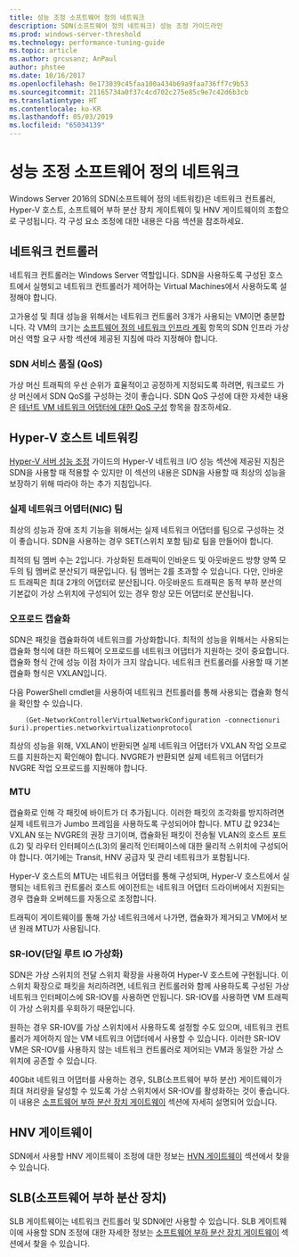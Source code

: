 ```yaml
---
title: 성능 조정 소프트웨어 정의 네트워크
description: SDN(소프트웨어 정의 네트워크) 성능 조정 가이드라인
ms.prod: windows-server-threshold
ms.technology: performance-tuning-guide
ms.topic: article
ms.author: grcusanz; AnPaul
author: phstee
ms.date: 10/16/2017
ms.openlocfilehash: 0e173039c45faa100a434b69a9faa736ff7c9b53
ms.sourcegitcommit: 21165734a0f37c4cd702c275e85c9e7c42d6b3cb
ms.translationtype: HT
ms.contentlocale: ko-KR
ms.lasthandoff: 05/03/2019
ms.locfileid: "65034139"
---
```

# <a name="performance-tuning-software-defined-networks"></a>성능 조정 소프트웨어 정의 네트워크

Windows Server 2016의 SDN(소프트웨어 정의 네트워킹)은 네트워크 컨트롤러, Hyper-V 호스트, 소프트웨어 부하 분산 장치 게이트웨이 및 HNV 게이트웨이의 조합으로 구성됩니다.  각 구성 요소 조정에 대한 내용은 다음 섹션을 참조하세요.

## <a name="network-controller"></a>네트워크 컨트롤러

네트워크 컨트롤러는 Windows Server 역할입니다. SDN을 사용하도록 구성된 호스트에서 실행되고 네트워크 컨트롤러가 제어하는 Virtual Machines에서 사용하도록 설정해야 합니다.

고가용성 및 최대 성능을 위해서는 네트워크 컨트롤러 3개가 사용되는 VM이면 충분합니다.  각 VM의 크기는 [소프트웨어 정의 네트워크 인프라 계획](../../../../networking/sdn/plan/Plan-a-Software-Defined-Network-Infrastructure.md) 항목의 SDN 인프라 가상 머신 역할 요구 사항 섹션에 제공된 지침에 따라 지정해야 합니다.

### <a name="sdn-quality-of-service-qos"></a>SDN 서비스 품질 (QoS)

가상 머신 트래픽의 우선 순위가 효율적이고 공정하게 지정되도록 하려면, 워크로드 가상 머신에서 SDN QoS를 구성하는 것이 좋습니다.  SDN QoS 구성에 대한 자세한 내용은 [테넌트 VM 네트워크 어댑터에 대한 QoS 구성](../../../../networking/sdn/manage/Configure-QoS-for-Tenant-VM-Network-Adapter.md) 항목을 참조하세요.

## <a name="hyper-v-host-networking"></a>Hyper-V 호스트 네트워킹

[Hyper-V 서버 성능 조정](../../role/remote-desktop/session-hosts.md) 가이드의 Hyper-V 네트워크 I/O 성능 섹션에 제공된 지침은 SDN을 사용할 때 적용할 수 있지만 이 섹션의 내용은 SDN을 사용할 때 최상의 성능을 보장하기 위해 따라야 하는 추가 지침입니다.

### <a name="physical-network-adapter-nic-teaming"></a>실제 네트워크 어댑터(NIC) 팀

최상의 성능과 장애 조치 기능을 위해서는 실제 네트워크 어댑터를 팀으로 구성하는 것이 좋습니다.  SDN을 사용하는 경우 SET(스위치 포함 팀)로 팀을 만들어야 합니다.  

최적의 팀 멤버 수는 2입니다. 가상화된 트래픽이 인바운드 및 아웃바운드 방향 양쪽 모두의 팀 멤버로 분산되기 때문입니다.  팀 멤버는 2를 초과할 수 있습니다. 다만, 인바운드 트래픽은 최대 2개의 어댑터로 분산됩니다.  아웃바운드 트래픽은 동적 부하 분산의 기본값이 가상 스위치에 구성되어 있는 경우 항상 모든 어댑터로 분산됩니다.


### <a name="encapsulation-offloads"></a>오프로드 캡슐화

SDN은 패킷을 캡슐화하여 네트워크를 가상화합니다.  최적의 성능을 위해서는 사용되는 캡슐화 형식에 대한 하드웨어 오프로드를 네트워크 어댑터가 지원하는 것이 중요합니다.  캡슐화 형식 간에 성능 이점 차이가 크지 않습니다.  네트워크 컨트롤러를 사용할 때 기본 캡슐화 형식은 VXLAN입니다.

다음 PowerShell cmdlet을 사용하여 네트워크 컨트롤러를 통해 사용되는 캡슐화 형식을 확인할 수 있습니다.

``` syntax
    (Get-NetworkControllerVirtualNetworkConfiguration -connectionuri $uri).properties.networkvirtualizationprotocol
```

최상의 성능을 위해, VXLAN이 반환되면 실제 네트워크 어댑터가 VXLAN 작업 오프로드를 지원하는지 확인해야 합니다.  NVGRE가 반환되면 실제 네트워크 어댑터가 NVGRE 작업 오프로드를 지원해야 합니다.

### <a name="mtu"></a>MTU

캡슐화로 인해 각 패킷에 바이트가 더 추가됩니다.  이러한 패킷의 조각화를 방지하려면 실제 네트워크가 Jumbo 프레임을 사용하도록 구성되어야 합니다.  MTU 값 9234는 VXLAN 또는 NVGRE의 권장 크기이며, 캡슐화된 패킷이 전송될 VLAN의 호스트 포트(L2) 및 라우터 인터페이스(L3)의 물리적 인터페이스에 대한 물리적 스위치에 구성되어야 합니다.  여기에는 Transit, HNV 공급자 및 관리 네트워크가 포함됩니다.

Hyper-V 호스트의 MTU는 네트워크 어댑터를 통해 구성되며, Hyper-V 호스트에서 실행되는 네트워크 컨트롤러 호스트 에이전트는 네트워크 어댑터 드라이버에서 지원되는 경우 캡슐화 오버헤드를 자동으로 조정합니다.  

트래픽이 게이트웨이를 통해 가상 네트워크에서 나가면, 캡슐화가 제거되고 VM에서 보낸 원래 MTU가 사용됩니다.

### <a name="single-root-io-virtualization-sr-iov"></a>SR-IOV(단일 루트 IO 가상화)

SDN은 가상 스위치의 전달 스위치 확장을 사용하여 Hyper-V 호스트에 구현됩니다.  이 스위치 확장으로 패킷을 처리하려면, 네트워크 컨트롤러와 함께 사용하도록 구성된 가상 네트워크 인터페이스에 SR-IOV를 사용하면 안됩니다. SR-IOV를 사용하면 VM 트래픽이 가상 스위치를 우회하기 때문입니다.

원하는 경우 SR-IOV를 가상 스위치에서 사용하도록 설정할 수도 있으며, 네트워크 컨트롤러가 제어하지 않는 VM 네트워크 어댑터에서 사용할 수 있습니다.  이러한 SR-IOV VM은 SR-IOV를 사용하지 않는 네트워크 컨트롤러로 제어되는 VM과 동일한 가상 스위치에 공존할 수 있습니다.

40Gbit 네트워크 어댑터를 사용하는 경우, SLB(소프트웨어 부하 분산) 게이트웨이가 최대 처리량을 달성할 수 있도록 가상 스위치에서 SR-IOV를 활성화하는 것이 좋습니다.  이 내용은 [소프트웨어 부하 분산 장치 게이트웨이](slb-gateway-performance.md) 섹션에 자세히 설명되어 있습니다.

## <a name="hnv-gateways"></a>HNV 게이트웨이

SDN에서 사용할 HNV 게이트웨이 조정에 대한 정보는 [HVN 게이트웨이](hnv-gateway-performance.md) 섹션에서 찾을 수 있습니다.

## <a name="software-load-balancer-slb"></a>SLB(소프트웨어 부하 분산 장치)

SLB 게이트웨이는 네트워크 컨트롤러 및 SDN에만 사용할 수 있습니다.  SLB 게이트웨이에 사용할 SDN 조정에 대한 자세한 정보는 [소프트웨어 부하 분산 장치 게이트웨이](slb-gateway-performance.md) 섹션에서 찾을 수 있습니다.
